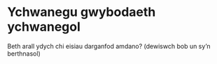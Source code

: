 # Ychwanegu gwybodaeth ychwanegol

Beth arall ydych chi eisiau darganfod amdano? (dewiswch bob un sy’n berthnasol)

